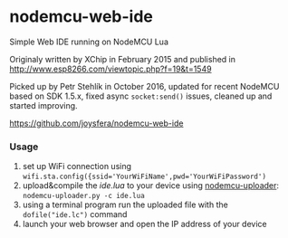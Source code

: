 # nodemcu-web-ide
Simple Web IDE running on NodeMCU Lua

Originaly written by XChip in February 2015 and published in
http://www.esp8266.com/viewtopic.php?f=19&t=1549

Picked up by Petr Stehlík in October 2016, updated for recent NodeMCU based on SDK 1.5.x, fixed async `socket:send()` issues, cleaned up and started improving.

https://github.com/joysfera/nodemcu-web-ide

### Usage
1. set up WiFi connection using `wifi.sta.config({ssid='YourWiFiName',pwd='YourWiFiPassword')`
2. upload&compile the _ide.lua_ to your device using [nodemcu-uploader](https://github.com/kmpm/nodemcu-uploader): ```nodemcu-uploader.py -c ide.lua```
3. using a terminal program run the uploaded file with the `dofile("ide.lc")` command
4. launch your web browser and open the IP address of your device
